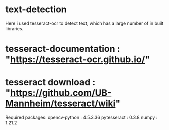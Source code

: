 # text-detection
Here i used tesseract-ocr to detect text, which has a large number of in built libraries.
# tesseract-documentation : "https://tesseract-ocr.github.io/"
# tesseract download : "https://github.com/UB-Mannheim/tesseract/wiki"
Required packages:
opencv-python : 4.5.3.36
pytesseract : 0.3.8
numpy : 1.21.2
